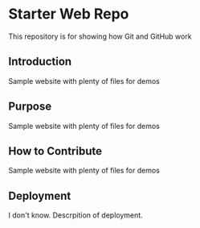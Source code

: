 # Starter Web Repo

This repository is for showing how Git and GitHub work

## Introduction

Sample website with plenty of files for demos

## Purpose

Sample website with plenty of files for demos

## How to Contribute

Sample website with plenty of files for demos

## Deployment
I don't know. Descrpition of deployment.